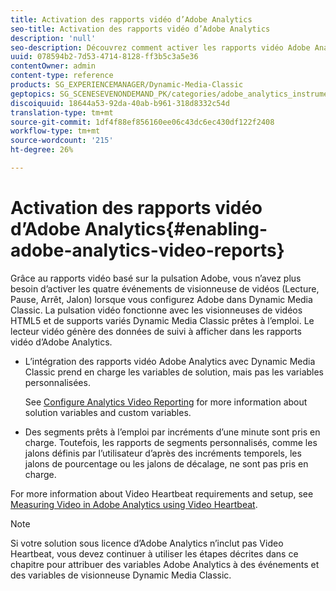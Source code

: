 ```yaml
---
title: Activation des rapports vidéo d’Adobe Analytics
seo-title: Activation des rapports vidéo d’Adobe Analytics
description: 'null'
seo-description: Découvrez comment activer les rapports vidéo Adobe Analytics.
uuid: 078594b2-7d53-4714-8128-ff3b5c3a5e36
contentOwner: admin
content-type: reference
products: SG_EXPERIENCEMANAGER/Dynamic-Media-Classic
geptopics: SG_SCENESEVENONDEMAND_PK/categories/adobe_analytics_instrumentation_kit
discoiquuid: 18644a53-92da-40ab-b961-318d8332c54d
translation-type: tm+mt
source-git-commit: 1df4f88ef856160ee06c43dc6ec430df122f2408
workflow-type: tm+mt
source-wordcount: '215'
ht-degree: 26%

---
```



# Activation des rapports vidéo d’Adobe Analytics{#enabling-adobe-analytics-video-reports}

Grâce au rapports vidéo basé sur la pulsation Adobe, vous n’avez plus besoin d’activer les quatre événements de visionneuse de vidéos (Lecture, Pause, Arrêt, Jalon) lorsque vous configurez Adobe dans Dynamic Media Classic. La pulsation vidéo fonctionne avec les visionneuses de vidéos HTML5 et de supports variés Dynamic Media Classic prêtes à l’emploi. Le lecteur vidéo génère des données de suivi à afficher dans les rapports vidéo d’Adobe Analytics.

* L’intégration des rapports vidéo Adobe Analytics avec Dynamic Media Classic prend en charge les variables de solution, mais pas les variables personnalisées.

   See [Configure Analytics Video Reporting](https://microsite.omniture.com/t2/help/en_US/sc/appmeasurement/hbvideo/video_analytics_config.html) for more information about solution variables and custom variables.

* Des segments prêts à l’emploi par incréments d’une minute sont pris en charge. Toutefois, les rapports de segments personnalisés, comme les jalons définis par l’utilisateur d’après des incréments temporels, les jalons de pourcentage ou les jalons de décalage, ne sont pas pris en charge.

For more information about Video Heartbeat requirements and setup, see [Measuring Video in Adobe Analytics using Video Heartbeat](https://microsite.omniture.com/t2/help/en_US/sc/appmeasurement/hbvideo/).

>[!NOTE]
>
>Si votre solution sous licence d’Adobe Analytics n’inclut pas Video Heartbeat, vous devez continuer à utiliser les étapes décrites dans ce chapitre pour attribuer des variables Adobe Analytics à des événements et des variables de visionneuse Dynamic Media Classic.

